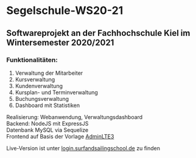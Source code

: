 # Segelschule-WS20-21
## Softwareprojekt an der Fachhochschule Kiel im Wintersemester 2020/2021

### Funktionalitäten:
1) Verwaltung der Mitarbeiter
2) Kursverwaltung
3) Kundenverwaltung
4) Kursplan- und Terminverwaltung
5) Buchungsverwaltung
6) Dashboard mit Statistiken

Realisierung: Webanwendung, Verwaltungsdashboard  
Backend: NodeJS mit ExpressJS  
Datenbank MySQL via Sequelize  
Frontend auf Basis der Vorlage [AdminLTE3  ](https://adminlte.io)  

Live-Version ist unter [login.surfandsailingschool.de](https://login.surfsailingschool.de) zu finden
